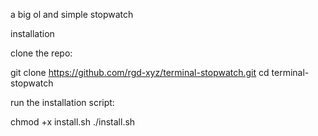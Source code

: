 a big ol and simple stopwatch

installation

clone the repo:

git clone https://github.com/rgd-xyz/terminal-stopwatch.git
cd terminal-stopwatch

run the installation script:

chmod +x install.sh
./install.sh
